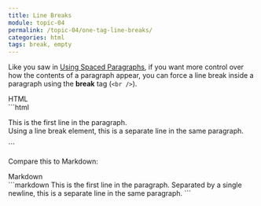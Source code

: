 ```yaml
---
title: Line Breaks
module: topic-04
permalink: /topic-04/one-tag-line-breaks/
categories: html
tags: break, empty
---
```


<div class="divider-heading"></div>

Like you saw in [Using Spaced Paragraphs](../breaks-paragraphs), if you want more control over how the contents of a paragraph appear, you can force a line break inside a paragraph using the **break** tag (`<br />`).


<div id="code-heading">HTML</div>
```html
<p>This is the first line in the paragraph.
<br />
Using a line break element, this is a separate line in the same paragraph.</p>
```

Compare this to Markdown:


<div id="code-heading" style="margin-top: 0 !important;">Markdown</div>
```markdown
This is the first line in the paragraph.
Separated by a single newline, this is a separate line in the same paragraph.
```


<div class="external-embed">
  <p data-height="600" data-theme-id="30567" data-slug-hash="qXwEbW" data-default-tab="html,result" data-user="Media-Ed-Online" data-pen-title="HTML Paragraphs and Line Breaks" class="codepen"></p>
</div>
